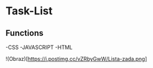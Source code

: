 # Task-List

## Functions
-CSS
-JAVASCRIPT
-HTML

!(Obraz)[https://i.postimg.cc/vZRbyGwW/Lista-zada.png]

